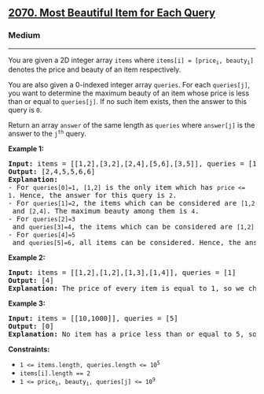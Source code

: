 <h2><a href="https://leetcode.com/problems/most-beautiful-item-for-each-query/">2070. Most Beautiful Item for Each Query</a></h2>
<h3>Medium</h3>
<hr>
<div>
<p>You are given a 2D integer array <code>items</code> where <code>items[i] = [price<sub>i</sub>, beauty<sub>i</sub>]</code> denotes the price and beauty of an item respectively.</p>

<p>You are also given a 0-indexed integer array <code>queries</code>. For each <code>queries[j]</code>, you want to determine the maximum beauty of an item whose price is less than or equal to <code>queries[j]</code>. If no such item exists, then the answer to this query is <code>0</code>.</p>

<p>Return an array <code>answer</code> of the same length as <code>queries</code> where <code>answer[j]</code> is the answer to the <code>j<sup>th</sup></code> query.</p>

<p><strong>Example 1:</strong></p>
<pre><strong>Input:</strong> items = [[1,2],[3,2],[2,4],[5,6],[3,5]], queries = [1,2,3,4,5,6]
<strong>Output:</strong> [2,4,5,5,6,6]
<strong>Explanation:</strong>
- For <code>queries[0]=1</code>, <code>[1,2]</code> is the only item which has <code>price <= 1</code>. Hence, the answer for this query is <code>2</code>.
- For <code>queries[1]=2</code>, the items which can be considered are <code>[1,2]</code> and <code>[2,4]</code>. The maximum beauty among them is <code>4</code>.
- For <code>queries[2]=3</code> and <code>queries[3]=4</code>, the items which can be considered are <code>[1,2]</code>, <code>[3,2]</code>, <code>[2,4]</code>, and <code>[3,5]</code>. The maximum beauty among them is <code>5</code>.
- For <code>queries[4]=5</code> and <code>queries[5]=6</code>, all items can be considered. Hence, the answer for them is the maximum beauty of all items, i.e., <code>6</code>.
</pre>

<p><strong>Example 2:</strong></p>
<pre><strong>Input:</strong> items = [[1,2],[1,2],[1,3],[1,4]], queries = [1]
<strong>Output:</strong> [4]
<strong>Explanation:</strong> The price of every item is equal to 1, so we choose the item with the maximum beauty 4. Note that multiple items can have the same price and/or beauty.  
</pre>

<p><strong>Example 3:</strong></p>
<pre><strong>Input:</strong> items = [[10,1000]], queries = [5]
<strong>Output:</strong> [0]
<strong>Explanation:</strong> No item has a price less than or equal to 5, so no item can be chosen. Hence, the answer to the query is <code>0</code>.
</pre>

<p><strong>Constraints:</strong></p>
<ul>
    <li><code>1 <= items.length, queries.length <= 10<sup>5</sup></code></li>
    <li><code>items[i].length == 2</code></li>
    <li><code>1 <= price<sub>i</sub>, beauty<sub>i</sub>, queries[j] <= 10<sup>9</sup></code></li>
</ul>
</div>